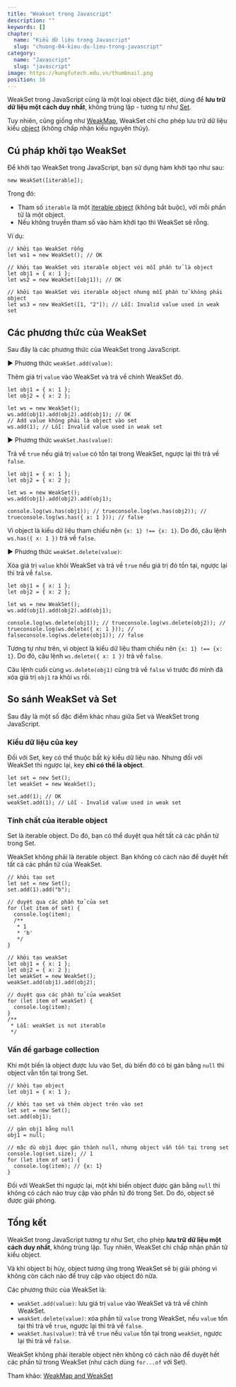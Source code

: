 ```yaml
---
title: "Weakset trong Javascript"
description: ""
keywords: []
chapter:
  name: "Kiểu dữ liệu trong Javascript"
  slug: "chuong-04-kieu-du-lieu-trong-javascript"
category:
  name: "Javascript"
  slug: "javascript"
image: https://kungfutech.edu.vn/thumbnail.png
position: 16
---
```


WeakSet trong JavaScript cũng là một loại object đặc biệt, dùng để **lưu trữ dữ liệu một cách duy nhất**, không trùng lặp - tương tự như [Set](/ban-biet-gi-ve-set-trong-javascript/).

Tuy nhiên, cũng giống như [WeakMap](/weakmap-trong-javascript/), WeakSet chỉ cho phép lưu trữ dữ liệu kiểu [object](/object-la-gi-object-trong-javascript/) (không chấp nhận kiểu nguyên thủy).

[](#c%C3%BA-ph%C3%A1p-kh%E1%BB%9Fi-t%E1%BA%A1o-weakset)Cú pháp khởi tạo WeakSet
-------------------------------------------------------------------------------

Để khởi tạo WeakSet trong JavaScript, bạn sử dụng hàm khởi tạo như sau:

    new WeakSet([iterable]);

Trong đó:

*   Tham số `iterable` là một [iterable object](/iterable-la-gi-iterable-trong-javascript/) (không bắt buộc), với mỗi phần tử là một object.
*   Nếu không truyền tham số vào hàm khởi tạo thì WeakSet sẽ rỗng.

Ví dụ:

    // khởi tạo WeakSet rỗng
    let ws1 = new WeakSet(); // OK
    
    // khởi tạo WeakSet với iterable object với mỗi phần tử là object
    let obj1 = { x: 1 };
    let ws2 = new WeakSet([obj1]); // OK
    
    // khởi tạo WeakSet với iterable object nhưng mỗi phần tử không phải object
    let ws3 = new WeakSet([1, "2"]); // Lỗi: Invalid value used in weak set

[](#c%C3%A1c-ph%C6%B0%C6%A1ng-th%E1%BB%A9c-c%E1%BB%A7a-weakset)Các phương thức của WeakSet
------------------------------------------------------------------------------------------

Sau đây là các phương thức của WeakSet trong JavaScript.

► Phương thức `weakSet.add(value)`:

Thêm giá trị `value` vào WeakSet và trả về chính WeakSet đó.

    let obj1 = { x: 1 };
    let obj2 = { x: 2 };
    
    let ws = new WeakSet();
    ws.add(obj1).add(obj2).add(obj1); // OK
    // Add value không phải là object vào set
    ws.add(1); // Lỗi: Invalid value used in weak set

► Phương thức `weakSet.has(value)`:

Trả về `true` nếu giá trị `value` có tồn tại trong WeakSet, ngược lại thì trả về `false`.

    let obj1 = { x: 1 };
    let obj2 = { x: 2 };
    
    let ws = new WeakSet();
    ws.add(obj1).add(obj2).add(obj1);
    
    console.log(ws.has(obj1)); // trueconsole.log(ws.has(obj2)); // trueconsole.log(ws.has({ x: 1 })); // false

Vì object là kiểu dữ liệu tham chiếu nên `{x: 1} !== {x: 1}`. Do đó, câu lệnh `ws.has({ x: 1 })` trả về `false`.

► Phương thức `weakSet.delete(value)`:

Xóa giá trị `value` khỏi WeakSet và trả về `true` nếu giá trị đó tồn tại, ngược lại thì trả về `false`.

    let obj1 = { x: 1 };
    let obj2 = { x: 2 };
    
    let ws = new WeakSet();
    ws.add(obj1).add(obj2).add(obj1);
    
    console.log(ws.delete(obj1)); // trueconsole.log(ws.delete(obj2)); // trueconsole.log(ws.delete({ x: 1 })); // falseconsole.log(ws.delete(obj1)); // false

Tương tự như trên, vì object là kiểu dữ liệu tham chiếu nên `{x: 1} !== {x: 1}`. Do đó, câu lệnh `ws.delete({ x: 1 })` trả về `false`.

Câu lệnh cuối cùng `ws.delete(obj1)` cũng trả về `false` vì trước đó mình đã xóa giá trị `obj1` ra khỏi `ws` rồi.

[](#so-s%C3%A1nh-weakset-v%C3%A0-set)So sánh WeakSet và Set
-----------------------------------------------------------

Sau đây là một số đặc điểm khác nhau giữa Set và WeakSet trong JavaScript.

### [](#ki%E1%BB%83u-d%E1%BB%AF-li%E1%BB%87u-c%E1%BB%A7a-key)Kiểu dữ liệu của key

Đối với Set, key có thể thuộc bất kỳ kiểu dữ liệu nào. Nhưng đối với WeakSet thì ngược lại, key **chỉ có thể là object**.

    let set = new Set();
    let weakSet = new WeakSet();
    
    set.add(1); // OK
    weakSet.add(1); // Lỗi - Invalid value used in weak set

### [](#t%C3%ADnh-ch%E1%BA%A5t-c%E1%BB%A7a-iterable-object)Tính chất của iterable object

Set là iterable object. Do đó, bạn có thể duyệt qua hết tất cả các phần tử trong Set.

WeakSet không phải là iterable object. Bạn không có cách nào để duyệt hết tất cả các phần tử của WeakSet.

    // khởi tạo set
    let set = new Set();
    set.add(1).add("b");
    
    // duyệt qua các phần tử của set
    for (let item of set) {
      console.log(item);
      /**
       * 1
       * 'b'
       */
    }
    
    // khởi tạo weakSet
    let obj1 = { x: 1 };
    let obj2 = { x: 2 };
    let weakSet = new WeakSet();
    weakSet.add(obj1).add(obj2);
    
    // duyệt qua các phần tử của weakSet
    for (let item of weakSet) {
      console.log(item);
    }
    /**
     * Lỗi: weakSet is not iterable
     */

### [](#v%E1%BA%A5n-%C4%91%E1%BB%81-garbage-collection)Vấn đề garbage collection

Khi một biến là object được lưu vào Set, dù biến đó có bị gán bằng `null` thì object vẫn tồn tại trong Set.

    // khởi tạo object
    let obj1 = { x: 1 };
    
    // khởi tạo set và thêm object trên vào set
    let set = new Set();
    set.add(obj1);
    
    // gán obj1 bằng null
    obj1 = null;
    
    // mặc dù obj1 được gán thành null, nhưng object vẫn tồn tại trong set
    console.log(set.size); // 1
    for (let item of set) {
      console.log(item); // {x: 1}
    }

Đối với WeakSet thì ngược lại, một khi biến object được gán bằng `null` thì không có cách nào truy cập vào phần tử đó trong Set. Do đó, object sẽ được giải phóng.

[](#t%E1%BB%95ng-k%E1%BA%BFt)Tổng kết
-------------------------------------

WeakSet trong JavaScript tương tự như Set, cho phép **lưu trữ dữ liệu một cách duy nhất**, không trùng lặp. Tuy nhiên, WeakSet chỉ chấp nhận phần tử kiểu object.

Và khi object bị hủy, object tương ứng trong WeakSet sẽ bị giải phóng vì không còn cách nào để truy cập vào object đó nữa.

Các phương thức của WeakSet là:

*   `weakSet.add(value)`: lưu giá trị `value` vào WeakSet và trả về chính WeakSet.
*   `weakSet.delete(value)`: xóa phần tử `value` trong WeakSet, nếu `value` tồn tại thì trả về `true`, ngược lại thì trả về `false`.
*   `weakSet.has(value)`: trả về `true` nếu `value` tồn tại trong `weakSet`, ngược lại thì trả về `false`.

WeakSet không phải iterable object nên không có cách nào để duyệt hết các phần tử trong WeakSet (như cách dùng `for...of` với Set).

Tham khảo: [WeakMap and WeakSet](https://javascript.info/weakmap-weakset)